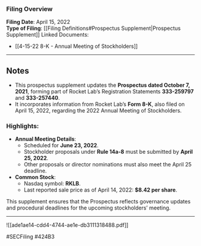 ### Filing Overview

**Filing Date**: April 15, 2022  
**Type of Filing**: [[Filing Definitions#Prospectus Supplement|Prospectus Supplement]]
Linked Documents: 
-  [[4-15-22 8-K - Annual Meeting of Stockholders]]

---
## Notes

- This prospectus supplement updates the **Prospectus dated October 7, 2021**, forming part of Rocket Lab’s Registration Statements **333-259797** and **333-257440**.
- It incorporates information from Rocket Lab’s **Form 8-K**, also filed on April 15, 2022, regarding the 2022 Annual Meeting of Stockholders.

### Highlights:

- **Annual Meeting Details**:
    - Scheduled for **June 23, 2022**.
    - Stockholder proposals under **Rule 14a-8** must be submitted by **April 25, 2022**.
    - Other proposals or director nominations must also meet the April 25 deadline.
- **Common Stock**:
    - Nasdaq symbol: **RKLB**.
    - Last reported sale price as of April 14, 2022: **$8.42 per share**.

This supplement ensures that the Prospectus reflects governance updates and procedural deadlines for the upcoming stockholders’ meeting.

---

![[ade1ae14-cdd4-4744-ae1e-db3111318488.pdf]]

#SECFiling #424B3